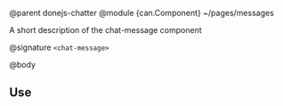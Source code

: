 @parent donejs-chatter
@module {can.Component} ~/pages/messages <chat-message>

A short description of the chat-message component

@signature `<chat-message>`

@body

## Use

